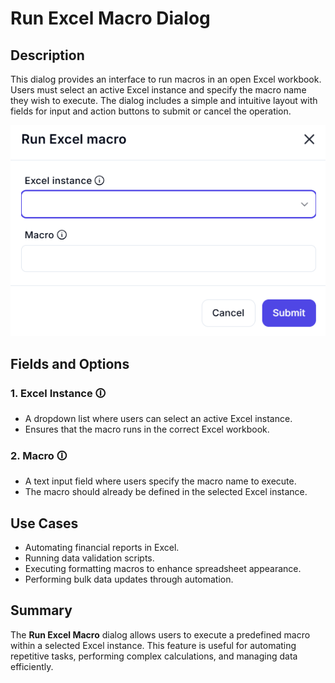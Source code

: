# Run Excel Macro Dialog

## Description

This dialog provides an interface to run macros in an open Excel workbook. Users must select an active Excel instance and specify the macro name they wish to execute. The dialog includes a simple and intuitive layout with fields for input and action buttons to submit or cancel the operation.

![alt text](run-excel-macro-1.png)

## Fields and Options

### 1. **Excel Instance** 🛈

- A dropdown list where users can select an active Excel instance.
- Ensures that the macro runs in the correct Excel workbook.

### 2. **Macro** 🛈

- A text input field where users specify the macro name to execute.
- The macro should already be defined in the selected Excel instance.

## Use Cases

- Automating financial reports in Excel.
- Running data validation scripts.
- Executing formatting macros to enhance spreadsheet appearance.
- Performing bulk data updates through automation.

## Summary

The **Run Excel Macro** dialog allows users to execute a predefined macro within a selected Excel instance. This feature is useful for automating repetitive tasks, performing complex calculations, and managing data efficiently.
